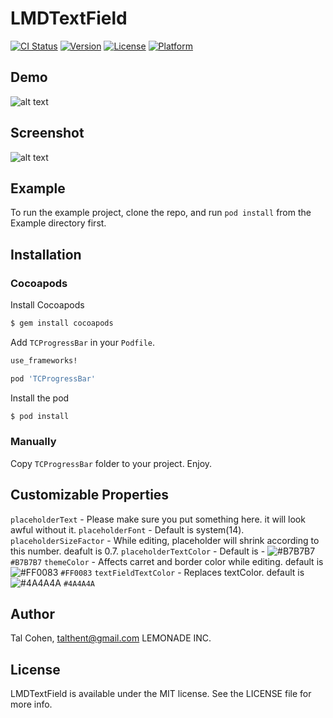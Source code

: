 # LMDTextField

[![CI Status](http://img.shields.io/travis/talthent-l/LMDTextField.svg?style=flat)](https://travis-ci.org/talthent-l/LMDTextField)
[![Version](https://img.shields.io/cocoapods/v/LMDTextField.svg?style=flat)](http://cocoapods.org/pods/LMDTextField)
[![License](https://img.shields.io/cocoapods/l/LMDTextField.svg?style=flat)](http://cocoapods.org/pods/LMDTextField)
[![Platform](https://img.shields.io/cocoapods/p/LMDTextField.svg?style=flat)](http://cocoapods.org/pods/LMDTextField)

## Demo

![alt text](https://github.com/lemonade-hq/LMDTextField/blob/master/Screenshots/demo.gif)

## Screenshot

![alt text](https://github.com/lemonade-hq/LMDTextField/blob/master/Screenshots/screenshot1.PNG)

## Example

To run the example project, clone the repo, and run `pod install` from the Example directory first.

## Installation

### Cocoapods

Install Cocoapods

```bash
$ gem install cocoapods
```

Add `TCProgressBar` in your `Podfile`.

```ruby
use_frameworks!

pod 'TCProgressBar'
```

Install the pod

```bash
$ pod install
```

### Manually

Copy `TCProgressBar` folder to your project. Enjoy.

## Customizable Properties

`placeholderText` - Please make sure you put something here. it will look awful without it.
`placeholderFont` - Default is system(14).
`placeholderSizeFactor` - While editing, placeholder will shrink according to this number. deafult is 0.7.
`placeholderTextColor` - Default is - ![#B7B7B7](https://placehold.it/15/B7B7B7/000000?text=+) `#B7B7B7`
`themeColor` - Affects carret and border color while editing. default is ![#FF0083](https://placehold.it/15/FF0083/000000?text=+) `#FF0083`
`textFieldTextColor` - Replaces textColor. default is ![#4A4A4A](https://placehold.it/15/4A4A4A/000000?text=+) `#4A4A4A`

## Author

Tal Cohen, talthent@gmail.com
LEMONADE INC.

## License

LMDTextField is available under the MIT license. See the LICENSE file for more info.
